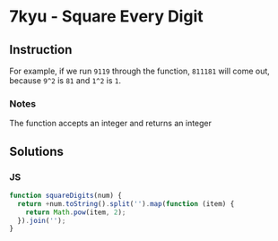 # 7kyu - Square Every Digit

## Instruction
For example, if we run `9119` through the function, `811181` will come out, because `9^2` is `81` and `1^2` is `1`.

### Notes
The function accepts an integer and returns an integer

## Solutions

### JS

```JavaScript
function squareDigits(num) {
  return +num.toString().split('').map(function (item) {
    return Math.pow(item, 2);
  }).join('');
}
```
